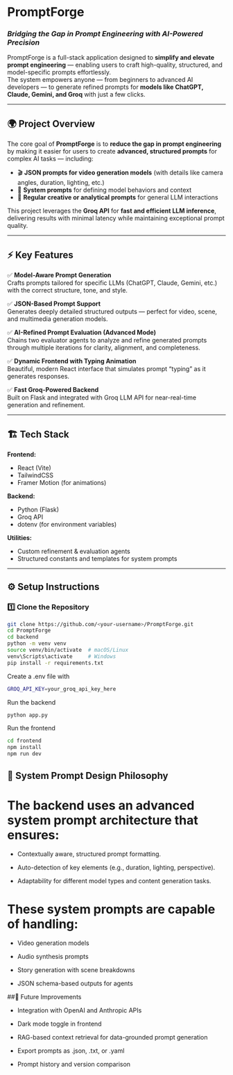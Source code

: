 # PromptForge  
### *Bridging the Gap in Prompt Engineering with AI-Powered Precision*

PromptForge is a full-stack application designed to **simplify and elevate prompt engineering** — enabling users to craft high-quality, structured, and model-specific prompts effortlessly.  
The system empowers anyone — from beginners to advanced AI developers — to generate refined prompts for **models like ChatGPT, Claude, Gemini, and Groq** with just a few clicks.

---

## 🌍 Project Overview

The core goal of **PromptForge** is to **reduce the gap in prompt engineering** by making it easier for users to create **advanced, structured prompts** for complex AI tasks — including:

- 🎬 **JSON prompts for video generation models** (with details like camera angles, duration, lighting, etc.)  
- 🧩 **System prompts** for defining model behaviors and context  
- 💬 **Regular creative or analytical prompts** for general LLM interactions  

This project leverages the **Groq API** for **fast and efficient LLM inference**, delivering results with minimal latency while maintaining exceptional prompt quality.

---

## ⚡ Key Features

✅ **Model-Aware Prompt Generation**  
Crafts prompts tailored for specific LLMs (ChatGPT, Claude, Gemini, etc.) with the correct structure, tone, and style.  

✅ **JSON-Based Prompt Support**  
Generates deeply detailed structured outputs — perfect for video, scene, and multimedia generation models.  

✅ **AI-Refined Prompt Evaluation (Advanced Mode)**  
Chains two evaluator agents to analyze and refine generated prompts through multiple iterations for clarity, alignment, and completeness.  

✅ **Dynamic Frontend with Typing Animation**  
Beautiful, modern React interface that simulates prompt “typing” as it generates responses.  

✅ **Fast Groq-Powered Backend**  
Built on Flask and integrated with Groq LLM API for near-real-time generation and refinement.  

---

## 🏗️ Tech Stack

**Frontend:**  
- React (Vite)  
- TailwindCSS  
- Framer Motion (for animations)

**Backend:**  
- Python (Flask)  
- Groq API  
- dotenv (for environment variables)

**Utilities:**  
- Custom refinement & evaluation agents  
- Structured constants and templates for system prompts  

---

## ⚙️ Setup Instructions

### 1️⃣ Clone the Repository
```bash
git clone https://github.com/<your-username>/PromptForge.git
cd PromptForge
cd backend
python -m venv venv
source venv/bin/activate  # macOS/Linux
venv\Scripts\activate     # Windows
pip install -r requirements.txt
```

Create a .env file with
```bash
GROQ_API_KEY=your_groq_api_key_here
```

Run the backend
```bash
python app.py
```

Run the frontend
```bash
cd frontend
npm install
npm run dev
```

## 🧩 System Prompt Design Philosophy

# The backend uses an advanced system prompt architecture that ensures:

- Contextually aware, structured prompt formatting.

- Auto-detection of key elements (e.g., duration, lighting, perspective).

- Adaptability for different model types and content generation tasks.

# These system prompts are capable of handling:

- Video generation models

- Audio synthesis prompts

- Story generation with scene breakdowns

- JSON schema-based outputs for agents

##🧪 Future Improvements

 - Integration with OpenAI and Anthropic APIs

 - Dark mode toggle in frontend

 - RAG-based context retrieval for data-grounded prompt generation

 - Export prompts as .json, .txt, or .yaml

 - Prompt history and version comparison
